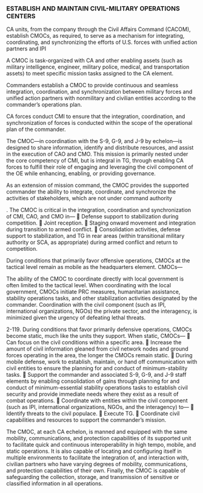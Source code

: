 ### ESTABLISH AND MAINTAIN CIVIL-MILITARY OPERATIONS CENTERS

CA units, from the company through the Civil Affairs Command (CACOM), establish CMOCs, as
required, to serve as a mechanism for integrating, coordinating, and synchronizing the efforts of U.S. forces
with unified action partners and IPI

A CMOC is task-organized with CA and other enabling assets (such as
military intelligence, engineer, military police, medical, and transportation assets) to meet specific mission
tasks assigned to the CA element.

Commanders establish a CMOC to provide continuous and seamless integration, coordination, and
synchronization between military forces and unified action partners with nonmilitary and civilian entities
according to the commander’s operations plan.

CA forces conduct CMI to ensure that the integration,
coordination, and synchronization of forces is conducted within the scope of the operational plan of the
commander.

The CMOC—in coordination with the S-9, G-9, and J-9 by echelon—is designed to share information,
identify and distribute resources, and assist in the execution of CAO and CMO. This mission is primarily
nested under the core competency of CMI, but is integral in TG, through enabling CA forces to fulfill their
role of engaging and leveraging the civil component of the OE while enhancing, enabling, or providing
governance.


As an extension of mission command, the CMOC provides the supported commander the ability to
integrate, coordinate, and synchronize the activities of stakeholders, which are not under command authority


. The CMOC is critical in the integration, coordination and
synchronization of CMI, CAO, and CMO in—
 Defense support to stabilization during competition.
 Joint reception.
 Staging onward movement and integration during transition to armed conflict.
 Consolidation activities, defense support to stabilization, and TG in rear areas (within transitional
military authority or SCA, as appropriate) during armed conflict and return to competition.


During conditions that primarily favor offensive operations, CMOCs at the tactical level remain as
mobile as the headquarters element. CMOCs—


The ability of the CMOC to coordinate directly with local government is often limited to the tactical
level. When coordinating with the local government, CMOCs initiate PRC measures, humanitarian
assistance, stability operations tasks, and other stabilization activities designated by the commander.
Coordination with the civil component (such as IPI, international organizations, NGOs) the private sector,
and the interagency, is minimized given the urgency of defeating lethal threats.


2-119. During conditions that favor primarily defensive operations, CMOCs become static, much like the
units they support. When static, CMOCs—
 Can focus on the civil conditions within a specific area.
 Increase the amount of civil information gleaned from civil network nodes and ground forces
operating in the area, the longer the CMOCs remain static.
 During mobile defense, work to establish, maintain, or hand off communication with civil entities
to ensure the planning for and conduct of minimum-stability tasks.
 Support the commander and associated S-9, G-9, and J-9 staff elements by enabling consolidation
of gains through planning for and conduct of minimum-essential stability operations tasks to
establish civil security and provide immediate needs where they exist as a result of combat
operations.
 Coordinate with entities within the civil component (such as IPI, international organizations,
NGOs, and the interagency) to—
 Identify threats to the civil populace.
 Execute TG.
 Coordinate civil capabilities and resources to support the commander’s mission.


The CMOC, at each CA echelon, is manned and equipped with the same mobility, communications,
and protection capabilities of its supported unit to facilitate quick and continuous interoperability in high
tempo, mobile, and static operations. It is also capable of locating and configuring itself in multiple
environments to facilitate the integration of, and interaction with, civilian partners who have varying degrees
of mobility, communications, and protection capabilities of their own. Finally, the CMOC is capable of
safeguarding the collection, storage, and transmission of sensitive or classified information in all operations.